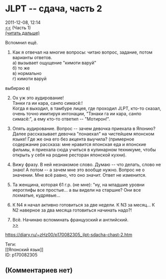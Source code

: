 JLPT -- сдача, часть 2
======================

  
2011-12-08, 12:14  
  [<<](JLPT%20--%20сдача,%20часть%201)  (Часть 1)   
  [(читать дальше)](https://zHz00.diary.ru/p170082305.htm?index=1#linkmore170082305m1)      
   
 Вспомнил ещё.   
   
 1. Как я отвечал на многие вопросы: читаю вопрос, задание, потом варианты ответов.   
 а) вызывает ощущение "кимоти варуй"   
 б) то же   
 в) нормально   
 г) кимоти варуй   
   
 выбираю в)   
   
 2. Ох уж это аудирование!   
 Тэнки га ии кара, санпо симасё:!   
 Когда я выходил, в тамбуре лицея, где проходил JLPT, кто-то сказал, очень точно имитируя интонации, "Тэнаки га ии кара, санпо симасё:", а ему кто-то ответил -- "Мотирон!".   
   
 3. Опять аудирование. Вопрос -- зачем девочка приехала в Японию? Далее рассказывает девочка "понаехал" на чистейшем японском языке! Где же она его без акцента выучила? (примерное содержание рассказа: мне нравится японская еда и японские фильмы, я приехала сюда учиться в кулинарном техникуме, чтобы открыть у себя на родине ресторан японской кухни).   
   
 4. Вижу фразу. В ней незнакомое слово. Думаю -- что делать, слово не знаю! А потом -- а зачем мне это вообще нужно. Вопрос не о значении. Мне всё равно, что оно значит. Ответ не изменится.   
   
 5. Та женщина, которая 61 г.р. (не мне): "ну, на младшие уровни иероглифы все простые... а вы видели на старшие? Они все лохматые, кудрявые...   
   
 6. К N4 я начал активно готовиться за две недели. К N3 за месяц... К N2 наверное за два месяца готовиться начинать надо?!   
   
 7. Всё. Начинаю вспоминать французский и английский.     
  [>>](JLPT%20--%20результаты)    
  
<https://diary.ru/~zHz00/p170082305_jlpt-sdacha-chast-2.htm>  
  
Теги:  
[[Японский язык]]  
ID: p170082305  


(Комментариев нет)
------------------